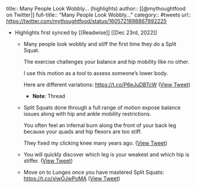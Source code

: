 title:: Many People Look Wobbly... (highlights)
author:: [[@mythoughtfood on Twitter]]
full-title:: "Many People Look Wobbly..."
category:: #tweets
url:: https://twitter.com/mythoughtfood/status/1605721898867892225

- Highlights first synced by [[Readwise]] [[Dec 23rd, 2022]]
	- Many people look wobbly and stiff the first time they do a Split Squat.
	  
	  The exercise challenges your balance and hip mobility like no other.
	  
	  I use this motion as a tool to assess someone’s lower body. 
	  
	  Here are different variations: https://t.co/P6eJuDBTcW ([View Tweet](https://twitter.com/mythoughtfood/status/1605721898867892225))
		- **Note**: Thread
	- Split Squats done through a full range of motion expose balance issues along with hip and ankle mobility restrictions.
	  
	  You often feel an infernal burn along the front of your back leg because your quads and hip flexors are too stiff.
	  
	  They fixed my clicking knee many years ago. ([View Tweet](https://twitter.com/mythoughtfood/status/1605724167063703553))
	- You will quickly discover which leg is your weakest and which hip is stiffer. ([View Tweet](https://twitter.com/mythoughtfood/status/1605735161282404353))
	- Move on to Lunges once you have mastered Split Squats: https://t.co/xlwOJwPoMA ([View Tweet](https://twitter.com/mythoughtfood/status/1605934083380371456))
